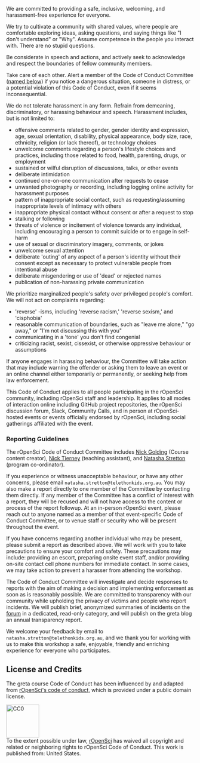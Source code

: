 We are committed to providing a safe, inclusive, welcoming, and harassment-free experience for everyone.

We try to cultivate a community with shared values, where people are comfortable exploring ideas, asking questions, and saying things like "I don't understand" or "Why". Assume competence in the people you interact with. There are no stupid questions.

Be considerate in speech and actions, and actively seek to acknowledge and respect the boundaries of fellow community members.

Take care of each other. Alert a member of the Code of Conduct Committee ([named below](#reporting-guidelines)) if you notice a dangerous situation, someone in distress, or a potential violation of this Code of Conduct, even if it seems inconsequential.

We do not tolerate harassment in any form. Refrain from demeaning, discriminatory, or harassing behaviour and speech. Harassment includes, but is not limited to:

- offensive comments related to gender, gender identity and expression, age, sexual orientation, disability, physical appearance, body size, race, ethnicity, religion (or lack thereof), or technology choices
- unwelcome comments regarding a person's lifestyle choices and practices, including those related to food, health, parenting, drugs, or employment
- sustained or wilful disruption of discussions, talks, or other events
- deliberate intimidation
- continued one-on-one communication after requests to cease
- unwanted photography or recording, including logging online activity for harassment purposes
- pattern of inappropriate social contact, such as requesting/assuming inappropriate levels of intimacy with others
- inappropriate physical contact without consent or after a request to stop
- stalking or following
- threats of violence or incitement of violence towards any individual, including encouraging a person to commit suicide or to engage in self-harm
- use of sexual or discriminatory imagery, comments, or jokes
- unwelcome sexual attention
- deliberate 'outing' of any aspect of a person's identity without their consent except as necessary to protect vulnerable people from intentional abuse
- deliberate misgendering or use of 'dead' or rejected names
- publication of non-harassing private communication

We prioritize marginalized people's safety over privileged people's comfort. We will not act on complaints regarding:

- 'reverse' -isms, including 'reverse racism,' 'reverse sexism,' and 'cisphobia'
- reasonable communication of boundaries, such as "leave me alone," "go away," or "I'm not discussing this with you"
- communicating in a 'tone' you don't find congenial
- criticizing racist, sexist, cissexist, or otherwise oppressive behaviour or assumptions

If anyone engages in harassing behaviour, the Committee will take action that may include warning the offender or asking them to leave an event or an online channel either temporarily or permanently, or seeking help from law enforcement.

This Code of Conduct applies to all people participating in the rOpenSci community, including rOpenSci staff and leadership. It applies to all modes of interaction online including GitHub project repositories, the rOpenSci discussion forum, Slack, Community Calls, and in person at rOpenSci-hosted events or events officially endorsed by rOpenSci, including social gatherings affiliated with the event.

### Reporting Guidelines

The rOpenSci Code of Conduct Committee includes [Nick Golding](https://www.telethonkids.org.au/contact-us/our-people/g/nick-golding/) (Course content creator), [Nick Tierney](https://www.njtierney.com/) (teaching assistant), and [Natasha Stretton](https://www.telethonkids.org.au/contact-us/our-people/s/natasha-stretton/) (program co-ordinator).

If you experience or witness unacceptable behaviour, or have any other concerns, please email `natasha.stretton@telethonkids.org.au`. You may also make a report directly to one member of the Committee by contacting them directly. If any member of the Committee has a conflict of interest with a report, they will be recused and will not have access to the content or process of the report followup. At an in-person rOpenSci event, please reach out to anyone named as a member of that event-specific Code of Conduct Committee, or to venue staff or security who will be present throughout the event.

If you have concerns regarding another individual who may be present, please submit a report as described above. We will work with you to take precautions to ensure your comfort and safety. These precautions may include: providing an escort, preparing onsite event staff, and/or providing on-site contact cell phone numbers for immediate contact. In some cases, we may take action to prevent a harasser from attending the workshop.

The Code of Conduct Committee will investigate and decide responses to reports with the aim of making a decision and implementing enforcement as soon as is reasonably possible. We are committed to transparency with our community while upholding the privacy of victims and people who report incidents. We will publish brief, anonymized summaries of incidents on the [forum](https://forum.greta-stats.org/) in a dedicated, read-only category, and will publish on the greta blog an annual transparency report.

We welcome your feedback by email to `natasha.stretton@telethonkids.org.au`, and we thank you for working with us to make this workshop a safe, enjoyable, friendly and enriching experience for everyone who participates.

## License and Credits

The greta course Code of Conduct has been influenced by and adapted from [rOpenSci's code of conduct](https://ropensci.org/code-of-conduct/), which is provided under a public domain license.

<p xmlns:dct="http://purl.org/dc/terms/" xmlns:vcard="http://www.w3.org/2001/vcard-rdf/3.0#">
  <a rel="license"
     href="https://creativecommons.org/publicdomain/zero/1.0/">
    <img src="https://i.creativecommons.org/p/zero/1.0/88x31.png" style="border-style: none; width: 88px;" alt="CC0" />
  </a>
  <br />
  To the extent possible under law,
  <a rel="dct:publisher"
     href="https://ropensci.org/">
    <span property="dct:title">rOpenSci</span></a>
  has waived all copyright and related or neighboring rights to
  <span property="dct:title">rOpenSci Code of Conduct</span>.
This work is published from:
<span property="vcard:Country" datatype="dct:ISO3166"
      content="US" about="https://ropensci.org/">
  United States</span>.
</p>
